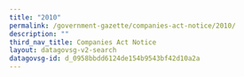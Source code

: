 ```yaml
---
title: "2010"
permalink: /government-gazette/companies-act-notice/2010/
description: ""
third_nav_title: Companies Act Notice
layout: datagovsg-v2-search
datagovsg-id: d_0958bbdd6124de154b9543bf42d10a2a
---
```

